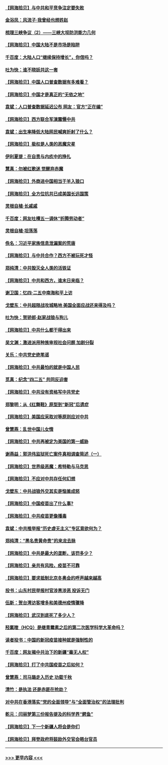 #### [【网海拾贝】与中共和平竞争注定要失败](../pages/nsc993/n12923326.md?t=05050002) 
#### [金浴凤：风流子‧我曾经也想姓赵](../pages/nsc993/n12920911.md?t=05050002) 
#### [梳理三峡争议（2）——三峡大坝防洪能力几何](../pages/nsc993/n12920173.md?t=05050002) 
#### [【网海拾贝】中国大陆不是市场是陷阱](../pages/nsc993/n12920143.md?t=05050002) 
#### [千百度：大陆人口“继续保持增长”，你信吗？](../pages/nsc993/n12918946.md?t=05050002) 
#### [吐为快：谁不晓妖共这一套](../pages/nsc993/n12918941.md?t=05050002) 
#### [【网海拾贝】中国人口普查数据有多难看？](../pages/nsc993/n12917822.md?t=05050002) 
#### [【网海拾贝】中国才是真正的“无依之地”](../pages/nsc993/n12915845.md?t=05050002) 
#### [袁斌：人口普查数据延迟公布 网友：官方“正在编”](../pages/nsc993/n12915748.md?t=05050002) 
#### [【网海拾贝】西方联合军演震慑中共](../pages/nsc993/n12913466.md?t=05050002) 
#### [袁斌：出生率降低大陆网民喊爽折射了什么？](../pages/nsc993/n12913365.md?t=05050002) 
#### [【网海拾贝】极权是人类的恶魔灾星](../pages/nsc993/n12910697.md?t=05050002) 
#### [伊利夏提：在自责与内疚中的挣扎](../pages/nsc993/n12910493.md?t=05050002) 
#### [慧真：勿被红歌迷 觉醒弃赤魔](../pages/nsc993/n12910485.md?t=05050002) 
#### [【网海拾贝】外商进中国相当于羊入狼口](../pages/nsc993/n12908274.md?t=05050002) 
#### [【网海拾贝】全方位抗共已成美国长远国策](../pages/nsc993/n12906878.md?t=05050002) 
#### [灵根自植‧长戚戚](../pages/nsc993/n12905585.md?t=05050002) 
#### [千百度：网友吐槽五一调休“折腾劳动者”](../pages/nsc993/n12905934.md?t=05050002) 
#### [灵根自植‧坦荡荡](../pages/nsc993/n12905562.md?t=05050002) 
#### [佚名：习近平家族信息泄漏案的荒唐](../pages/nsc993/n12904705.md?t=05050002) 
#### [【网海拾贝】与中共合作？西方不被玩死才怪](../pages/nsc993/n12903873.md?t=05050002) 
#### [郑纯清：中共毁灭全人类的活铁证](../pages/nsc993/n12903785.md?t=05050002) 
#### [【网海拾贝】中共和西方，谁末日来临？](../pages/nsc993/n12903482.md?t=05050002) 
#### [谢卫国：忆四‧二五中南海和平上访](../pages/nsc993/n12902192.md?t=05050002) 
#### [戈壁东：中共超限战攻城略地 美国全面应战还来得及吗？](../pages/nsc993/n12902297.md?t=05050002) 
#### [吐为快：贺骄郎‧赵家战狼与狗儿](../pages/nsc993/n12902280.md?t=05050002) 
#### [【网海拾贝】中共什么都干得出来](../pages/nsc993/n12897500.md?t=05050002) 
#### [吴文渊：激进派用种族审视社会问题 加剧分裂](../pages/nsc993/n12893881.md?t=05050002) 
#### [关乐：中共党史绝笔谣](../pages/nsc993/n12897270.md?t=05050002) 
#### [【网海拾贝】中共最怕的就是中国人民](../pages/nsc993/n12894705.md?t=05050002) 
#### [觅真：纪念“四二五” 共同反迫害](../pages/nsc993/n12894553.md?t=05050002) 
#### [【网海拾贝】中共没有资格写中共党史](../pages/nsc993/n12892231.md?t=05050002) 
#### [郑黎明：从《红舞鞋》原型到“新冠”后遗症](../pages/nsc993/n12890469.md?t=05050002) 
#### [【网海拾贝】美国应采取对等原则应对中共](../pages/nsc993/n12889176.md?t=05050002) 
#### [曾慧燕：乱世中国儿女情](../pages/nsc993/n12887931.md?t=05050002) 
#### [【网海拾贝】中共再被定为美国的第一威胁](../pages/nsc993/n12887580.md?t=05050002) 
#### [谢燕益：郭洪伟监狱死亡案件真相调查简述（一）](../pages/nsc993/n12885648.md?t=05050002) 
#### [【网海拾贝】世界级恶魔：希特勒与马克思](../pages/nsc993/n12884062.md?t=05050002) 
#### [【网海拾贝】不应对中共存任何幻想](../pages/nsc993/n12881460.md?t=05050002) 
#### [戈壁东：中共战狼外交其实是恼羞成怒](../pages/nsc993/n12880392.md?t=05050002) 
#### [【网海拾贝】中国疫苗出了什么事?](../pages/nsc993/n12879124.md?t=05050002) 
#### [【网海拾贝】中共疫苗更像播毒](../pages/nsc993/n12876631.md?t=05050002) 
#### [袁斌：中共推举报“历史虚无主义”专区意欲何为？](../pages/nsc993/n12876530.md?t=05050002) 
#### [郑纯清：“黑名贵黄命贵”的来龙去脉](../pages/nsc993/n12875589.md?t=05050002) 
#### [【网海拾贝】中共是最大的垄断，该罚多少？](../pages/nsc993/n12874006.md?t=05050002) 
#### [【网海拾贝】亲共有风险，疫苗不可靠](../pages/nsc993/n12872224.md?t=05050002) 
#### [【网海拾贝】要求抵制北京冬奥会的呼声越来越高](../pages/nsc993/n12868962.md?t=05050002) 
#### [投书：山东村民举报村官涉黑涉恶 投诉无门](../pages/nsc993/n12869726.md?t=05050002) 
#### [伍新：贺台湾访客增多和美德州疫情骤降](../pages/nsc993/n12865651.md?t=05050002) 
#### [【网海拾贝】武汉到底死了多少人？](../pages/nsc993/n12863707.md?t=05050002) 
#### [羟氯喹（HCQ）是继青霉素之后的第二次医学科学大革命吗？](../pages/nsc993/n12638564.md?t=05050002) 
#### [读者投书：中国的新冠疫苗接种就是强制性的](../pages/nsc993/n12859932.md?t=05050002) 
#### [千百度：网友揭中共治下的新疆“毫无人权”](../pages/nsc993/n12858385.md?t=05050002) 
#### [【网海拾贝】打了中共国疫苗之后如何？](../pages/nsc993/n12857866.md?t=05050002) 
#### [曾慧燕：司马璐走入历史 功载千秋](../pages/nsc993/n12856996.md?t=05050002) 
#### [清竹：是执法 还是赤匪在抢劫？](../pages/nsc993/n12856952.md?t=05050002) 
#### [对中共在香港落实“党的全面领导”与“全面管治权”的法理批判](../pages/nsc993/n12856929.md?t=05050002) 
#### [乾元：闫丽梦第三份报告提及的科学界“鳄鱼”](../pages/nsc993/n12855985.md?t=05050002) 
#### [【网海拾贝】下一个新疆人将会是你们](../pages/nsc993/n12855864.md?t=05050002) 
#### [【网海拾贝】拜登政府将鼓励外交官会晤台官员](../pages/nsc993/n12853615.md?t=05050002) 

----
#### [ >>> 更早内容 <<< ](../indexes/nsc993-earlier.md)
